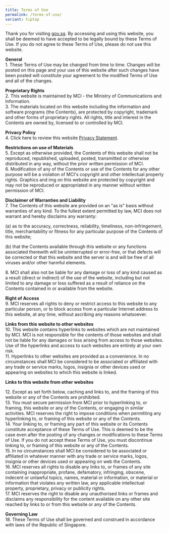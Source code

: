```yaml
---
title: Terms of Use
permalink: /terms-of-use/
variant: tiptap
---
```

<p>Thank you for visiting <a href="https://www.gov.sg/privacy-statement" rel="noopener noreferrer nofollow" target="_blank">gov.sg</a>. By accessing and
using this website, you shall be deemed to have accepted to be legally
bound by these Terms of Use. If you do not agree to these Terms of Use,
please do not use this website.
<br>
</p>
<p><strong>General</strong>
<br>1. These Terms of Use may be changed from time to time. Changes will be
posted on this page and your use of this website after such changes have
been posted will constitute your agreement to the modified Terms of Use
and all of the changes.
<br>
</p>
<p><strong>Proprietary Rights</strong>
<br>2. This website is maintained by MCI - the Ministry of Communications
and Information.
<br>3. The materials located on this website including the information and
software programs (the Contents), are protected by copyright, trademark
and other forms of proprietary rights. All rights, title and interest in
the Contents are owned by, licensed to or controlled by MCI.</p>
<p><strong>Privacy Policy</strong>
<br>4. Click here to review this website&nbsp;<a href="https://www.gov.sg/privacy-statement" rel="noopener noreferrer nofollow" target="_blank">Privacy Statement</a>.
<br>
</p>
<p><strong>Restrictions on use of Materials</strong>
<br>5. Except as otherwise provided, the Contents of this website shall not
be reproduced, republished, uploaded, posted, transmitted or otherwise
distributed in any way, without the prior written permission of MCI.
<br>6. Modification of any of the Contents or use of the Contents for any
other purpose will be a violation of MCI's copyright and other intellectual
property rights. Graphics and img on this website are protected by copyright
and may not be reproduced or appropriated in any manner without written
permission of MCI.</p>
<p><strong>Disclaimer of Warranties and Liability</strong>
<br>7. The Contents of this website are provided on an "as is" basis without
warranties of any kind. To the fullest extent permitted by law, MCI does
not warrant and hereby disclaims any warranty:</p>
<p>(a) as to the accuracy, correctness, reliability, timeliness, non-infringement,
title, merchantability or fitness for any particular purpose of the Contents
of this website;</p>
<p>(b) that the Contents available through this website or any functions
associated therewith will be uninterrupted or error-free, or that defects
will be corrected or that this website and the server is and will be free
of all viruses and/or other harmful elements.</p>
<p>8. MCI shall also not be liable for any damage or loss of any kind caused
as a result (direct or indirect) of the use of the website, including but
not limited to any damage or loss suffered as a result of reliance on the
Contents contained in or available from the website.</p>
<p><strong>Right of Access</strong>
<br>9. MCI reserves all rights to deny or restrict access to this website
to any particular person, or to block access from a particular Internet
address to this website, at any time, without ascribing any reasons whatsoever.</p>
<p><strong>Links from this website to other websites</strong>
<br>10. This website contains hyperlinks to websites which are not maintained
by MCI. MCI is not responsible for the contents of those websites and shall
not be liable for any damages or loss arising from access to those websites.
Use of the hyperlinks and access to such websites are entirely at your
own risk.
<br>11. Hyperlinks to other websites are provided as a convenience. In no
circumstances shall MCI be considered to be associated or affiliated with
any trade or service marks, logos, insignia or other devices used or appearing
on websites to which this website is linked.</p>
<p><strong>Links to this website from other websites</strong>
</p>
<p>12. Except as set forth below, caching and links to, and the framing of
this website or any of the Contents are prohibited.
<br>13. You must secure permission from MCI prior to hyperlinking to, or framing,
this website or any of the Contents, or engaging in similar activities.
MCI reserves the right to impose conditions when permitting any hyperlinking
to, or framing of this website or any of the Contents.
<br>14. Your linking to, or framing any part of this website or its Contents
constitute acceptance of these Terms of Use. This is deemed to be the case
even after the posting of any changes or modifications to these Terms of
Use. If you do not accept these Terms of Use, you must discontinue linking
to, or framing of this website or any of the Contents.
<br>15. In no circumstances shall MCI be considered to be associated or affiliated
in whatever manner with any trade or service marks, logos, insignia or
other devices used or appearing on web the Contents.
<br>16. MCI reserves all rights to disable any links to, or frames of any
site containing inappropriate, profane, defamatory, infringing, obscene,
indecent or unlawful topics, names, material or information, or material
or information that violates any written law, any applicable intellectual
property, proprietary, privacy or publicity rights.
<br>17. MCI reserves the right to disable any unauthorised links or frames
and disclaims any responsibility for the content available on any other
site reached by links to or from this website or any of the Contents.</p>
<p><strong>Governing Law</strong>
<br>18. These Terms of Use shall be governed and construed in accordance with
laws of the Republic of Singapore.</p>